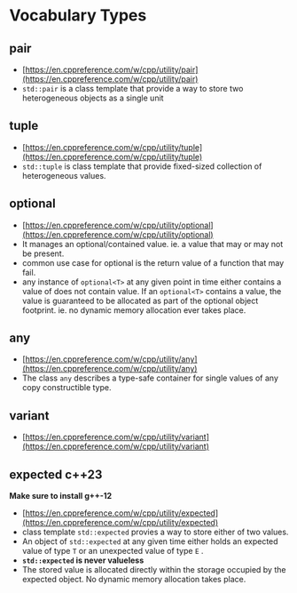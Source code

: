 # Vocabulary Types

## pair

- [https://en.cppreference.com/w/cpp/utility/pair](https://en.cppreference.com/w/cpp/utility/pair)
- `std::pair` is a class template that provide a way to store two heterogeneous objects as a single unit

## tuple

- [https://en.cppreference.com/w/cpp/utility/tuple](https://en.cppreference.com/w/cpp/utility/tuple)
- `std::tuple` is class template  that provide fixed-sized collection of heterogeneous values.

## optional

- [https://en.cppreference.com/w/cpp/utility/optional](https://en.cppreference.com/w/cpp/utility/optional)
- It manages an optional/contained value. ie. a value that may or may not be present.
- common use case for optional is the return value of a function that may fail.
- any instance of `optional<T>` at any given point in time either contains a value of does not contain value.
If an `optional<T>` contains a value, the value is guaranteed to be allocated as part of the optional object footprint. ie. no dynamic memory allocation ever takes place.

## any

- [https://en.cppreference.com/w/cpp/utility/any](https://en.cppreference.com/w/cpp/utility/any)
- The class `any` describes a type-safe container for single values of any copy constructible type.

## variant

- [https://en.cppreference.com/w/cpp/utility/variant](https://en.cppreference.com/w/cpp/utility/variant)

## expected c++23

**Make sure to install g++-12**

- [https://en.cppreference.com/w/cpp/utility/expected](https://en.cppreference.com/w/cpp/utility/expected)
- class template `std::expected` provies a way to store either of two values.
- An object of `std::expected` at any given time either holds an expected value of type `T` or an unexpected value of type `E` .
- **`std::expected` is never valueless**
- The stored value is allocated directly within the storage occupied by the expected object. No dynamic memory allocation takes place.
